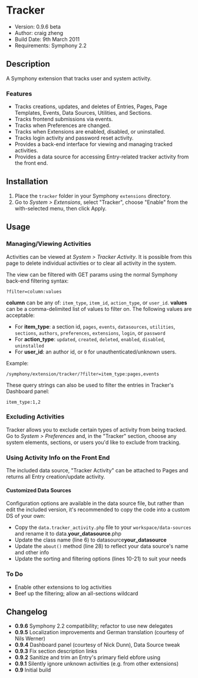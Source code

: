 # Tracker

- Version: 0.9.6 beta
- Author: craig zheng
- Build Date: 9th March 2011
- Requirements: Symphony 2.2

## Description

A Symphony extension that tracks user and system activity.

### Features

- Tracks creations, updates, and deletes of Entries, Pages, Page Templates, Events, Data Sources, Utilities, and Sections.
- Tracks frontend submissions via events.
- Tracks when Preferences are changed.
- Tracks when Extensions are enabled, disabled, or uninstalled.
- Tracks login activity and password reset activity.
- Provides a back-end interface for viewing and managing tracked activities.
- Provides a data source for accessing Entry-related tracker activity from the front end.

## Installation

1. Place the `tracker` folder in your Symphony `extensions` directory.
2. Go to _System > Extensions_, select "Tracker", choose "Enable" from the with-selected menu, then click Apply.

## Usage

### Managing/Viewing Activities

Activities can be viewed at _System > Tracker Activity_. It is possible from this page to delete individual activities or to clear all activity in the system.

The view can be filtered with GET params using the normal Symphony back-end filtering syntax: 

	?filter=column:values

**column** can be any of: `item_type`, `item_id`, `action_type`, or `user_id`. **values** can be a comma-delimited list of values to filter on. The following values are acceptable:

- For **item_type**: a section id, `pages`, `events`, `datasources`, `utilities`, `sections`, `authors`, `preferences`, `extensions`, `login`, or `password`
- For **action_type**: `updated`, `created`, `deleted`, `enabled`, `disabled`, `uninstalled`
- For **user_id**: an author id, or `0` for unauthenticated/unknown users.

Example:

	/symphony/extension/tracker/?filter=item_type:pages,events
	
These query strings can also be used to filter the entries in Tracker's Dashboard panel:

	item_type:1,2

### Excluding Activities

Tracker allows you to exclude certain types of activity from being tracked. Go to _System > Preferences_ and, in the "Tracker" section, choose any system elements, sections, or users you'd like to exclude from tracking.

### Using Activity Info on the Front End

The included data source, "Tracker Activity" can be attached to Pages and returns all Entry creation/update activity. 

#### Customized Data Sources

Configuration options are available in the data source file, but rather than edit the included version, it's recommended to copy the code into a custom DS of your own:

- Copy the `data.tracker_activity.php` file to your `workspace/data-sources` and rename it to data.**your_datasource**.php
- Update the class name (line 6) to datasource**your_datasource**
- Update the `about()` method (line 28) to reflect your data source's name and other info
- Update the sorting and filtering options (lines 10-21) to suit your needs

### To Do

- Enable other extensions to log activities
- Beef up the filtering; allow an all-sections wildcard

## Changelog

- **0.9.6** Symphony 2.2 compatibility; refactor to use new delegates
- **0.9.5** Localization improvements and German translation (courtesy of Nils Werner)
- **0.9.4** Dashboard panel (courtesy of Nick Dunn), Data Source tweak
- **0.9.3** Fix section description links
- **0.9.2** Sanitize and trim an Entry's primary field ebfore using
- **0.9.1** Silently ignore unknown activities (e.g. from other extensions)
- **0.9** Initial build
